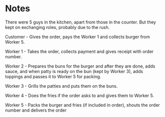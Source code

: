 # Notes

There were 5 guys in the kitchen, apart from those in the counter. But they kept on exchanging roles, probably due to the rush.

Customer - Gives the order, pays the Worker 1 and collects burger from Worker 5.

Worker 1 - Takes the order, collects payment and gives receipt with order number.

Worker 2 - Prepares the buns for the burger and after they are done, adds sauce, and when patty is ready on the bun (kept by Worker 3), adds toppings and passes it to Worker 5 for packing.

Worker 3 - Grills the patties and puts them on the buns.

Worker 4 - Does the fries if the order asks to and gives them to Worker 5.

Worker 5 - Packs the burger and fries (if included in order), shouts the order number and delivers the order

